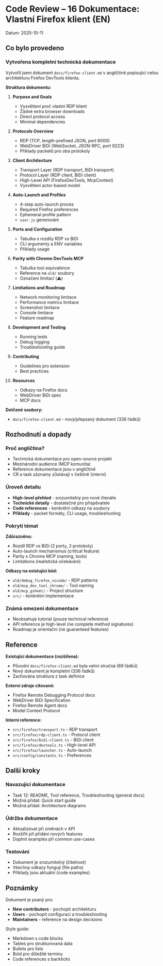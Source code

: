 # Code Review – 16 Dokumentace: Vlastní Firefox klient (EN)

Datum: 2025-10-11

## Co bylo provedeno

### Vytvořena kompletní technická dokumentace

Vytvořil jsem dokument `docs/firefox-client.md` v angličtině popisující celou architekturu Firefox DevTools klienta.

**Struktura dokumentu:**

1. **Purpose and Goals**
   - Vysvětlení proč vlastní RDP klient
   - Žádné extra browser downloads
   - Direct protocol access
   - Minimal dependencies

2. **Protocols Overview**
   - RDP (TCP, length-prefixed JSON, port 6000)
   - WebDriver BiDi (WebSocket, JSON-RPC, port 9223)
   - Příklady packetů pro oba protokoly

3. **Client Architecture**
   - Transport Layer (RDP transport, BiDi transport)
   - Protocol Layer (RDP client, BiDi client)
   - High-Level API (FirefoxDevTools, McpContext)
   - Vysvětlení actor-based model

4. **Auto-Launch and Profiles**
   - 4-step auto-launch proces
   - Required Firefox preferences
   - Ephemeral profile pattern
   - `user.js` generování

5. **Ports and Configuration**
   - Tabulka s rozdíly RDP vs BiDi
   - CLI argumenty a ENV variables
   - Příklady usage

6. **Parity with Chrome DevTools MCP**
   - Tabulka tool equivalence
   - Reference na `old/` soubory
   - Označení limitací (⚠️)

7. **Limitations and Roadmap**
   - Network monitoring limitace
   - Performance metrics limitace
   - Screenshot limitace
   - Console limitace
   - Feature roadmap

8. **Development and Testing**
   - Running tests
   - Debug logging
   - Troubleshooting guide

9. **Contributing**
   - Guidelines pro extension
   - Best practices

10. **Resources**
    - Odkazy na Firefox docs
    - WebDriver BiDi spec
    - MCP docs

**Dotčené soubory:**
- `docs/firefox-client.md` - nový/přepsaný dokument (336 řádků)

## Rozhodnutí a dopady

### Proč angličtina?
- Technická dokumentace pro open-source projekt
- Mezinárodní audience (MCP komunita)
- Reference dokumentace jsou v angličtině
- CR a task záznamy zůstávají v češtině (interní)

### Úroveň detailu
- **High-level přehled** - srozumitelný pro nové čtenáře
- **Technické detaily** - dostatečné pro přispěvatele
- **Code references** - konkrétní odkazy na soubory
- **Příklady** - packet formáty, CLI usage, troubleshooting

### Pokrytí témat

**Zdůrazněno:**
- Rozdíl RDP vs BiDi (2 porty, 2 protokoly)
- Auto-launch mechanismus (critical feature)
- Parity s Chrome MCP (naming, tools)
- Limitations (realistická očekávání)

**Odkazy na existující kód:**
- `old/debug_firefox_vscode/` - RDP patterns
- `old/mcp_dev_tool_chrome/` - Tool naming
- `old/mcp_gsheet/` - Project structure
- `src/` - konkrétní implementace

### Známá omezení dokumentace

- Neobsahuje tutorial (pouze technical reference)
- API reference je high-level (ne complete method signatures)
- Roadmap je orientační (ne guaranteed features)

## Reference

**Existující dokumentace (rozšířena):**
- Původní `docs/firefox-client.md` byla velmi stručná (69 řádků)
- Nový dokument je kompletní (336 řádků)
- Zachována struktura z task definice

**Externí zdroje citované:**
- Firefox Remote Debugging Protocol docs
- WebDriver BiDi Specification
- Firefox Remote Agent docs
- Model Context Protocol

**Interní reference:**
- `src/firefox/transport.ts` - RDP transport
- `src/firefox/rdp-client.ts` - Protocol client
- `src/firefox/bidi-client.ts` - BiDi client
- `src/firefox/devtools.ts` - High-level API
- `src/firefox/launcher.ts` - Auto-launch
- `src/config/constants.ts` - Preferences

## Další kroky

### Navazující dokumentace
- Task 12: README, Tool reference, Troubleshooting (general docs)
- Možná přidat: Quick start guide
- Možná přidat: Architecture diagrams

### Údržba dokumentace
- Aktualizovat při změnách v API
- Rozšířit při přidání nových features
- Doplnit examples při common use-cases

### Testování
- Dokument je srozumitelný (čitelnost)
- Všechny odkazy fungují (file paths)
- Příklady jsou aktuální (code examples)

## Poznámky

Dokument je psaný pro:
- **New contributors** - pochopit architekturu
- **Users** - pochopit configuraci a troubleshooting
- **Maintainers** - reference na design decisions

Style guide:
- Markdown s code blocks
- Tables pro strukturovaná data
- Bullets pro lists
- Bold pro důležité termíny
- Code references s backticks
